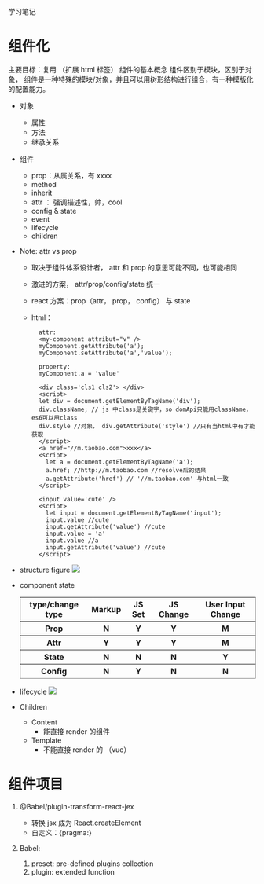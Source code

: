 学习笔记

# 组件化

主要目标：复用 （扩展 html 标签）
组件的基本概念
组件区别于模块，区别于对象， 组件是一种特殊的模块/对象，并且可以用树形结构进行组合，有一种模版化的配置能力。

- 对象
  - 属性
  - 方法
  - 继承关系
- 组件

  - prop：从属关系，有 xxxx
  - method
  - inherit
  - attr ： 强调描述性，帅，cool
  - config & state
  - event
  - lifecycle
  - children

- Note: attr vs prop

  - 取决于组件体系设计者， attr 和 prop 的意思可能不同，也可能相同
  - 激进的方案， attr/prop/config/state 统一
  - react 方案：prop（attr， prop， config） 与 state
  - html：

    ```
      attr:
      <my-component attribut="v" />
      myComponent.getAttribute('a');
      myComponent.setAttribute('a','value');

      property:
      myComponent.a = 'value'

      <div class='cls1 cls2'> </div>
      <script>
      let div = document.getElementByTagName('div');
      div.className; // js 中class是关键字，so domApi只能用className，es6可以用class
      div.style //对象， div.getAttribute('style') //只有当html中有才能获取
      </script>
      <a href="//m.taobao.com">xxx</a>
      <script>
        let a = document.getElementByTagName('a');
        a.href; //http://m.taobao.com //resolve后的结果
        a.getAttribute('href') // '//m.taobao.com' 与html一致
      </script>

      <input value='cute' />
      <script>
        let input = document.getElementByTagName('input');
        input.value //cute
        input.getAttribute('value') //cute
        input.value = 'a'
        input.value //a
        input.getAttribute('value') //cute
      </script>
    ```

- structure figure
  <image src='./imgs/components.png'/>
- component state
  <table  >
      <tr style="border: 1px solid grey;border-button-width: 0px;">
        <th>type/change type</th>
        <th>Markup</th>
        <th>JS Set</th>
        <th>JS Change</th>
        <th>User Input Change</th>        
      </tr>
      <tr style="border: 1px solid grey;border-button-width: 0px;">
        <th>Prop</th>
        <th>N</th>
        <th>Y</th>
        <th>Y</th>
        <th>M</th>        
      </tr>
      <tr style="border: 1px solid grey;border-button-width: 0px;">
        <th>Attr</th>
        <th>Y</th>
        <th>Y</th>
        <th>Y</th>
        <th>M</th>        
      </tr>
      <tr style="border: 1px solid grey;border-button-width: 0px;">
        <th>State</th>
        <th>N</th>
        <th>N</th>
        <th>N</th>
        <th>Y</th>        
      </tr>
      <tr style="border: 1px solid grey;border-button-width: 1px;">
        <th>Config</th>
        <th>N</th>
        <th>Y</th>
        <th>N</th>
        <th>N</th>        
      </tr>
  </table>
- lifecycle
  <image src='./imgs/lifecycle.png'>
- Children
  - Content
    - 能直接 render 的组件
  - Template
    - 不能直接 render 的 （vue）

# 组件项目

1. @Babel/plugin-transform-react-jex

   - 转换 jsx 成为 React.createElement
   - 自定义：{pragma:}

2. Babel:
   1. preset: pre-defined plugins collection
   2. plugin: extended function
